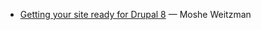 - [Getting your site ready for Drupal 8](https://www.acquia.com/blog/getting-your-site-ready-drupal-8) — Moshe Weitzman
